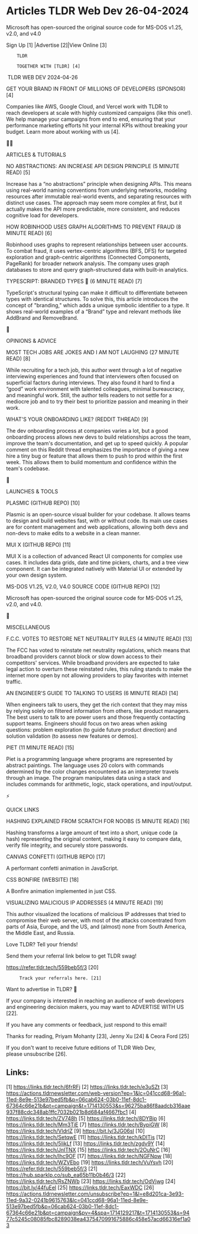 # Articles TLDR Web Dev 26-04-2024

Microsoft has open-sourced the original source code for MS-DOS v1.25,
v2.0, and v4.0  

 Sign Up [1] |Advertise [2]|View Online [3] 

		TLDR 

		TOGETHER WITH [TLDR] [4]

 TLDR WEB DEV 2024-04-26

 GET YOUR BRAND IN FRONT OF MILLIONS OF DEVELOPERS (SPONSOR) [4] 

 Companies like AWS, Google Cloud, and Vercel work with TLDR to
reach developers at scale with highly customized campaigns (like
this one!).
We help manage your campaigns from end to end, ensuring that your
performance marketing efforts hit your internal KPIs without breaking
your budget. Learn more about working with us [4].

🧑‍💻 

ARTICLES & TUTORIALS

 NO ABSTRACTIONS: AN INCREASE API DESIGN PRINCIPLE (5 MINUTE READ) [5]


 Increase has a “no abstractions” principle when designing APIs.
This means using real-world naming conventions from underlying
networks, modeling resources after immutable real-world events, and
separating resources with distinct use cases. The approach may seem
more complex at first, but it actually makes the API more predictable,
more consistent, and reduces cognitive load for developers. 

 HOW ROBINHOOD USES GRAPH ALGORITHMS TO PREVENT FRAUD (8 MINUTE READ)
[6] 

 Robinhood uses graphs to represent relationships between user
accounts. To combat fraud, it uses vertex-centric algorithms (BFS,
DFS) for targeted exploration and graph-centric algorithms (Connected
Components, PageRank) for broader network analysis. The company uses
graph databases to store and query graph-structured data with built-in
analytics. 

 TYPESCRIPT: BRANDED TYPES 🔧 (6 MINUTE READ) [7] 

 TypeScript's structural typing can make it difficult to differentiate
between types with identical structures. To solve this, this article
introduces the concept of "branding," which adds a unique symbolic
identifier to a type. It shows real-world examples of a “Brand”
type and relevant methods like AddBrand and RemoveBrand. 

🧠 

OPINIONS & ADVICE

 MOST TECH JOBS ARE JOKES AND I AM NOT LAUGHING (27 MINUTE READ) [8] 

 While recruiting for a tech job, this author went through a lot of
negative interviewing experiences and found that interviewers often
focused on superficial factors during interviews. They also found it
hard to find a “good” work environment with talented colleagues,
minimal bureaucracy, and meaningful work. Still, the author tells
readers to not settle for a mediocre job and to try their best to
prioritize passion and meaning in their work. 

 WHAT'S YOUR ONBOARDING LIKE? (REDDIT THREAD) [9] 

 The dev onboarding process at companies varies a lot, but a good
onboarding process allows new devs to build relationships across the
team, improve the team's documentation, and get up to speed quickly. A
popular comment on this Reddit thread emphasizes the importance of
giving a new hire a tiny bug or feature that allows them to push to
prod within the first week. This allows them to build momentum and
confidence within the team's codebase. 

🚀 

LAUNCHES & TOOLS

 PLASMIC (GITHUB REPO) [10] 

 Plasmic is an open-source visual builder for your codebase. It allows
teams to design and build websites fast, with or without code. Its
main use cases are for content management and web applications,
allowing both devs and non-devs to make edits to a website in a clean
manner. 

 MUI X (GITHUB REPO) [11] 

 MUI X is a collection of advanced React UI components for complex use
cases. It includes data grids, date and time pickers, charts, and a
tree view component. It can be integrated natively with Material UI or
extended by your own design system. 

 MS-DOS V1.25, V2.0, V4.0 SOURCE CODE (GITHUB REPO) [12] 

 Microsoft has open-sourced the original source code for MS-DOS v1.25,
v2.0, and v4.0. 

🎁 

MISCELLANEOUS

 F.C.C. VOTES TO RESTORE NET NEUTRALITY RULES (4 MINUTE READ) [13] 

 The FCC has voted to reinstate net neutrality regulations, which
means that broadband providers cannot block or slow down access to
their competitors' services. While broadband providers are expected to
take legal action to overturn these reinstated rules, this ruling
stands to make the internet more open by not allowing providers to
play favorites with internet traffic. 

 AN ENGINEER'S GUIDE TO TALKING TO USERS (6 MINUTE READ) [14] 

 When engineers talk to users, they get the rich context that they may
miss by relying solely on filtered information from others, like
product managers. The best users to talk to are power users and those
frequently contacting support teams. Engineers should focus on two
areas when asking questions: problem exploration (to guide future
product direction) and solution validation (to assess new features or
demos). 

 PIET (11 MINUTE READ) [15] 

 Piet is a programming language where programs are represented by
abstract paintings. The language uses 20 colors with commands
determined by the color changes encountered as an interpreter travels
through an image. The program manipulates data using a stack and
includes commands for arithmetic, logic, stack operations, and
input/output. 

⚡ 

QUICK LINKS

 HASHING EXPLAINED FROM SCRATCH FOR NOOBS (5 MINUTE READ) [16] 

 Hashing transforms a large amount of text into a short, unique code
(a hash) representing the original content, making it easy to compare
data, verify file integrity, and securely store passwords. 

 CANVAS CONFETTI (GITHUB REPO) [17] 

 A performant confetti animation in JavaScript. 

 CSS BONFIRE (WEBSITE) [18] 

 A Bonfire animation implemented in just CSS. 

 VISUALIZING MALICIOUS IP ADDRESSES (4 MINUTE READ) [19] 

 This author visualized the locations of malicious IP addresses that
tried to compromise their web server, with most of the attacks
concentrated from parts of Asia, Europe, and the US, and (almost) none
from South America, the Middle East, and Russia. 

Love TLDR? Tell your friends!

 Send them your referral link below to get TLDR swag! 

 https://refer.tldr.tech/559beb5f/3 [20] 

		 Track your referrals here. [21] 

Want to advertise in TLDR? 📰

 If your company is interested in reaching an audience of web
developers and engineering decision makers, you may want to ADVERTISE
WITH US [22]. 

 If you have any comments or feedback, just respond to this email! 

Thanks for reading, 
Priyam Mohanty [23], Jenny Xu [24] & Ceora Ford [25] 

If you don't want to receive future editions of TLDR Web Dev,
please unsubscribe [26]. 

 

Links:
------
[1] https://links.tldr.tech/6frRFj
[2] https://links.tldr.tech/e3uSZt
[3] https://actions.tldrnewsletter.com/web-version?ep=1&lc=041ccd68-96a1-11ed-8e9e-513e97bed5fb&p=06cab624-03b0-11ef-8dc1-67364c66e21b&pt=campaign&t=1714130553&s=96275ba86f8aadcb316aae937f88cdc348ab1ffc7032b021b8d684af4667fbc1
[4] https://links.tldr.tech/ZV748h
[5] https://links.tldr.tech/8DYBip
[6] https://links.tldr.tech/Mm3TiE
[7] https://links.tldr.tech/BypiGW
[8] https://links.tldr.tech/VldrlZ
[9] https://bit.ly/3JG06sI
[10] https://links.tldr.tech/SetqwE
[11] https://links.tldr.tech/kDITis
[12] https://links.tldr.tech/5IikLf
[13] https://links.tldr.tech/zgdv9Y
[14] https://links.tldr.tech/JnITNX
[15] https://links.tldr.tech/2OuNrC
[16] https://links.tldr.tech/Ihc9OF
[17] https://links.tldr.tech/NGFNpw
[18] https://links.tldr.tech/WZVEbo
[19] https://links.tldr.tech/VuYsvh
[20] https://refer.tldr.tech/559beb5f/3
[21] https://hub.sparklp.co/sub_ea65b11b0b46/3
[22] https://links.tldr.tech/RsZNWb
[23] https://links.tldr.tech/OdVjwg
[24] https://bit.ly/44fuEel
[25] https://links.tldr.tech/EaxWDC
[26] https://actions.tldrnewsletter.com/unsubscribe?ep=1&l=e8d201ca-3e93-11ed-9a32-0241b9615763&lc=041ccd68-96a1-11ed-8e9e-513e97bed5fb&p=06cab624-03b0-11ef-8dc1-67364c66e21b&pt=campaign&pv=4&spa=1714129217&t=1714130553&s=9477c5245c08085fbc8289038ea4375470991675886c458e57acd66316ef1a03
